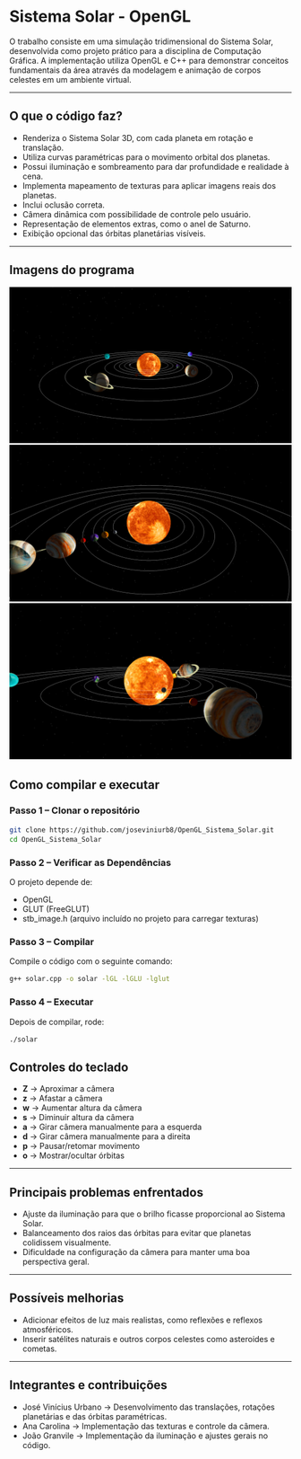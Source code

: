 # Sistema Solar - OpenGL

O trabalho consiste em uma simulação tridimensional do Sistema Solar, desenvolvida como projeto prático para a disciplina de Computação Gráfica. A implementação utiliza OpenGL e C++ para demonstrar conceitos fundamentais da área através da modelagem e animação de corpos celestes em um ambiente virtual.

---

##  O que o código faz?

- Renderiza o Sistema Solar 3D, com cada planeta em rotação e translação.  
- Utiliza curvas paramétricas para o movimento orbital dos planetas.  
- Possui iluminação e sombreamento para dar profundidade e realidade à cena.  
- Implementa mapeamento de texturas para aplicar imagens reais dos planetas.  
- Inclui oclusão correta.  
- Câmera dinâmica com possibilidade de controle pelo usuário.  
- Representação de elementos extras, como o anel de Saturno.  
- Exibição opcional das órbitas planetárias visíveis.  

---

## Imagens do programa

![Texto alternativo](https://github.com/joseviniurb8/OpenGL_Sistema_Solar/blob/main/images/Captura%20de%20tela%20de%202025-09-30%2021-55-50.png)
![Texto alternativo](https://github.com/joseviniurb8/OpenGL_Sistema_Solar/blob/main/images/Captura%20de%20tela%20de%202025-09-30%2021-56-14.png)
![Texto alternativo](https://github.com/joseviniurb8/OpenGL_Sistema_Solar/blob/main/images/Captura%20de%20tela%20de%202025-09-30%2021-56-35.png)

## Como compilar e executar

### Passo 1 – Clonar o repositório
```bash
git clone https://github.com/joseviniurb8/OpenGL_Sistema_Solar.git
cd OpenGL_Sistema_Solar
```

### Passo 2 – Verificar as Dependências
O projeto depende de:  
- OpenGL  
- GLUT (FreeGLUT)
- stb_image.h (arquivo incluído no projeto para carregar texturas)

### Passo 3 – Compilar
Compile o código com o seguinte comando:
```bash
g++ solar.cpp -o solar -lGL -lGLU -lglut
```

### Passo 4 – Executar
Depois de compilar, rode:
```bash
./solar
```

## Controles do teclado

- **Z** → Aproximar a câmera  
- **z** → Afastar a câmera  
- **w** → Aumentar altura da câmera  
- **s** → Diminuir altura da câmera  
- **a** → Girar câmera manualmente para a esquerda  
- **d** → Girar câmera manualmente para a direita  
- **p** → Pausar/retomar movimento  
- **o** → Mostrar/ocultar órbitas  

---

## Principais problemas enfrentados

- Ajuste da iluminação para que o brilho ficasse proporcional ao Sistema Solar.  
- Balanceamento dos raios das órbitas para evitar que planetas colidissem visualmente.  
- Dificuldade na configuração da câmera para manter uma boa perspectiva geral.  

---

## Possíveis melhorias

- Adicionar efeitos de luz mais realistas, como reflexões e reflexos atmosféricos.  
- Inserir satélites naturais e outros corpos celestes como asteroides e cometas.  

---

## Integrantes e contribuições

- José Vinícius Urbano → Desenvolvimento das translações, rotações planetárias e das órbitas paramétricas.  
- Ana Carolina → Implementação das texturas e controle da câmera.  
- João Granvile → Implementação da iluminação e ajustes gerais no código.
